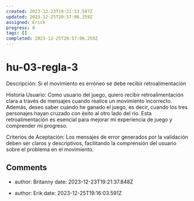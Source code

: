 ```yaml
---
created: 2023-12-23T19:21:53.597Z
updated: 2023-12-25T20:57:06.259Z
assigned: Erick 
progress: 0
tags: []
completed: 2023-12-25T20:57:06.259Z
---
```


# hu-03-regla-3

Descripción:
Si el movimiento es erróneo se debe recibir retroalimentación

Historia Usuario:
Como usuario del juego, quiero recibir retroalimentación clara a través de mensajes cuando realice un movimiento incorrecto. Además, deseo saber cuándo he ganado el juego, es decir, cuando los tres personajes hayan cruzado con éxito al otro lado del río. Esta retroalimentación es esencial para mejorar mi experiencia de juego y comprender mi progreso.

Criterios de Aceptación:
Los mensajes de error generados por la validación deben ser claros y descriptivos, facilitando la comprensión del usuario sobre el problema en el movimiento.

## Comments

- author: Britanny
  date: 2023-12-23T19:21:37.848Z
  
- author: Erik
  date: 2023-12-25T19:16:03.591Z